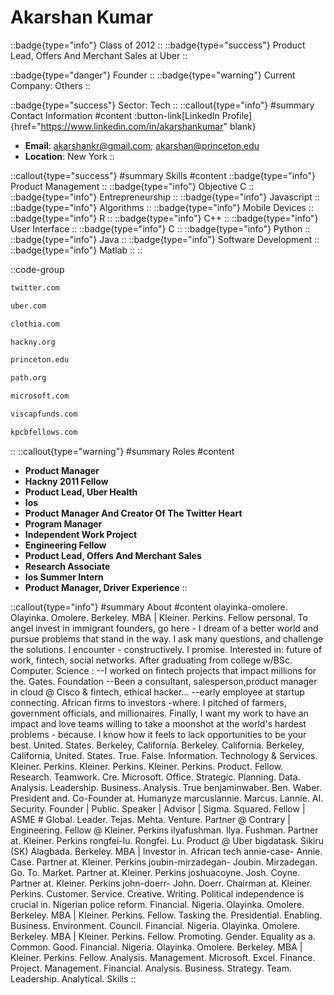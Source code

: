 # Akarshan Kumar
::badge{type="info"}
Class of 2012
::
::badge{type="success"}
Product Lead, Offers And Merchant Sales at Uber
::

::badge{type="danger"}
Founder
::
::badge{type="warning"}
Current Company: Others
::

::badge{type="success"}
Sector: Tech
::
::callout{type="info"}
#summary
Contact Information
#content
:button-link[LinkedIn Profile]{href="https://www.linkedin.com/in/akarshankumar" blank}
- **Email**: akarshankr@gmail.com; akarshan@princeton.edu
- **Location**: New York
::

::callout{type="success"}
#summary
Skills
#content
::badge{type="info"}
Product Management
::
::badge{type="info"}
Objective C
::
::badge{type="info"}
Entrepreneurship
::
::badge{type="info"}
Javascript
::
::badge{type="info"}
Algorithms
::
::badge{type="info"}
Mobile Devices
::
::badge{type="info"}
R
::
::badge{type="info"}
C++
::
::badge{type="info"}
User Interface
::
::badge{type="info"}
C
::
::badge{type="info"}
Python
::
::badge{type="info"}
Java
::
::badge{type="info"}
Software Development
::
::badge{type="info"}
Matlab
::
::

::code-group
```bash [Twitter]
twitter.com
```
```bash [Uber]
uber.com
```
```bash [Clothia]
clothia.com
```
```bash [hackNY]
hackny.org
```
```bash [Princeton University]
princeton.edu
```
```bash [PATH]
path.org
```
```bash [Microsoft]
microsoft.com
```
```bash [VisCap]
viscapfunds.com
```
```bash [Kpcb Fellows Program]
kpcbfellows.com
```
::
::callout{type="warning"}
#summary
Roles
#content
- **Product Manager**
- **Hackny 2011 Fellow**
- **Product Lead, Uber Health**
- **Ios**
- **Product Manager And Creator Of The Twitter Heart**
- **Program Manager**
- **Independent Work Project**
- **Engineering Fellow**
- **Product Lead, Offers And Merchant Sales**
- **Research Associate**
- **Ios Summer Intern**
- **Product Manager, Driver Experience**
::

::callout{type="info"}
#summary
About
#content
olayinka-omolere. Olayinka. Omolere. Berkeley. MBA | Kleiner. Perkins. Fellow personal. To angel invest in immigrant founders, go here - I dream of a better world and pursue problems that stand in the way. I ask many questions, and challenge the solutions. I encounter - constructively. I promise. Interested in: future of work, fintech, social networks. After graduating from college w/BSc. Computer. Science : --I worked on fintech projects that impact millions for the. Gates. Foundation --Been a consultant, salesperson,product manager in cloud @ Cisco & fintech, ethical hacker... --early employee at startup connecting. African firms to investors -where. I pitched of farmers, government officials, and millionaires. Finally, I want my work to have an impact and love teams willing to take a moonshot at the world's hardest problems - because. I know how it feels to lack opportunities to be your best. United. States. Berkeley, California. Berkeley. California. Berkeley, California, United. States. True. False. Information. Technology & Services. Kleiner. Perkins. Kleiner. Perkins. Kleiner. Perkins. Product. Fellow. Research. Teamwork. Cre. Microsoft. Office. Strategic. Planning. Data. Analysis. Leadership. Business. Analysis. True benjaminwaber. Ben. Waber. President and. Co-Founder at. Humanyze marcuslannie. Marcus. Lannie. AI. Security. Founder | Public. Speaker | Advisor | Sigma. Squared. Fellow | ASME # Global. Leader. Tejas. Mehta. Venture. Partner @ Contrary | Engineering. Fellow @ Kleiner. Perkins ilyafushman. Ilya. Fushman. Partner at. Kleiner. Perkins rongfei-lu. Rongfei. Lu. Product @ Uber bigdatask. Sikiru (SK) Alagbada. Berkeley. MBA | Investor in. African tech annie-case- Annie. Case. Partner at. Kleiner. Perkins joubin-mirzadegan- Joubin. Mirzadegan. Go. To. Market. Partner at. Kleiner. Perkins joshuacoyne. Josh. Coyne. Partner at. Kleiner. Perkins john-doerr- John. Doerr. Chairman at. Kleiner. Perkins. Customer. Service. Creative. Writing. Political independence is crucial in. Nigerian police reform. Financial. Nigeria. Olayinka. Omolere. Berkeley. MBA | Kleiner. Perkins. Fellow. Tasking the. Presidential. Enabling. Business. Environment. Council. Financial. Nigeria. Olayinka. Omolere. Berkeley. MBA | Kleiner. Perkins. Fellow. Promoting. Gender. Equality as a. Common. Good. Financial. Nigeria. Olayinka. Omolere. Berkeley. MBA | Kleiner. Perkins. Fellow. Analysis. Management. Microsoft. Excel. Finance. Project. Management. Financial. Analysis. Business. Strategy. Team. Leadership. Analytical. Skills
::
